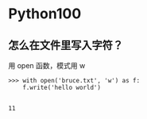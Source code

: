# Python100



## 怎么在文件里写入字符？

用 open 函数，模式用 w


```
>>> with open('bruce.txt', 'w') as f:
    f.write('hello world')

    
11
```